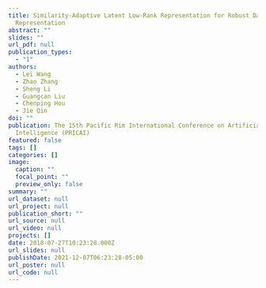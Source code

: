```yaml
---
title: Similarity-Adaptive Latent Low-Rank Representation for Robust Data
  Representation
abstract: ""
slides: ""
url_pdf: null
publication_types:
  - "1"
authors:
  - Lei Wang
  - Zhao Zhang
  - Sheng Li
  - Guangcan Liu
  - Chenping Hou
  - Jie Qin
doi: ""
publication: The 15th Pacific Rim International Conference on Artificial
  Intelligence (PRICAI)
featured: false
tags: []
categories: []
image:
  caption: ""
  focal_point: ""
  preview_only: false
summary: ""
url_dataset: null
url_project: null
publication_short: ""
url_source: null
url_video: null
projects: []
date: 2018-07-27T10:23:28.000Z
url_slides: null
publishDate: 2021-12-07T06:23:28-05:00
url_poster: null
url_code: null
---
```

